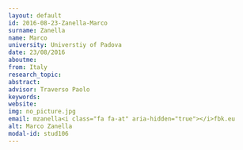 ```yaml
---
layout: default 
id: 2016-08-23-Zanella-Marco
surname: Zanella
name: Marco
university: Universtiy of Padova
date: 23/08/2016
aboutme: 
from: Italy
research_topic: 
abstract: 
advisor: Traverso Paolo
keywords: 
website: 
img: no_picture.jpg
email: mzanella<i class="fa fa-at" aria-hidden="true"></i>fbk.eu
alt: Marco Zanella
modal-id: stud106
---
```

